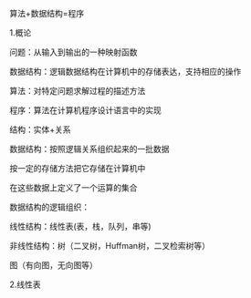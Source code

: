 算法+数据结构=程序

1.概论

  问题：从输入到输出的一种映射函数

  数据结构：逻辑数据结构在计算机中的存储表达，支持相应的操作

  算法：对特定问题求解过程的描述方法

  程序：算法在计算机程序设计语言中的实现 

结构：实体+关系

数据结构：按照逻辑关系组织起来的一批数据

按一定的存储方法把它存储在计算机中

在这些数据上定义了一个运算的集合

数据结构的逻辑组织：

线性结构：线性表(表，栈，队列，串等)

非线性结构：树（二叉树，Huffman树，二叉检索树等）

图（有向图，无向图等）

2.线性表




















